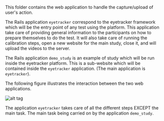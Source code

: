 This folder contains the web application to handle the capture/upload of user's action.

The Rails application `eyetracker` correspond to the eyetracker framework which will be the entry point of any test using the platform. This application take care of providing general information to the participants on how to prepare themselves to do the test. It will also take care of running the calibration steps, open a new website for the main study, close it, and will upload the videos to the server. 

The Rails application `demo_study` is an example of study which will be run inside the eyetracker platform. This is a sub-website which will be contained inside the `eyetracker` application. (The main application is `eyetracker`).
 
The following figure illustrates the interaction between the two web applications.

![alt tag](https://github.com/Telecommunication-Telemedia-Assessment/CrowdWatcher/www/framework.png)

The application `eyetracker` takes care of all the different steps EXCEPT the main task. The main task being carried on by the application `demo_study`. 

